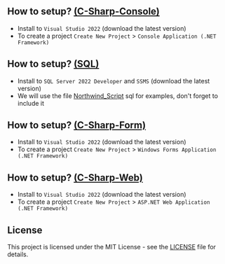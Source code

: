 ## How to setup? <a href="c-sharp-console">(C-Sharp-Console)</a>
- Install to `Visual Studio 2022` (download the latest version)
- To create a project `Create New Project` > `Console Application (.NET Framework)`

## How to setup? <a href="sql">(SQL)</a>
- Install to `SQL Server 2022 Developer` and `SSMS` (download the latest version)
- We will use the file <a href="sql/Northwind_Script">Northwind_Script</a> sql for examples, don't forget to include it

## How to setup? <a href="c-sharp-form">(C-Sharp-Form)</a>
- Install to `Visual Studio 2022` (download the latest version)
- To create a project `Create New Project` > `Windows Forms Application (.NET Framework)`

## How to setup? <a href="c-sharp-web">(C-Sharp-Web)</a>
- Install to `Visual Studio 2022` (download the latest version)
- To create a project `Create New Project` > `ASP.NET Web Application (.NET Framework)`

## License
This project is licensed under the MIT License - see the <a href="LICENSE">LICENSE</a> file for details.

